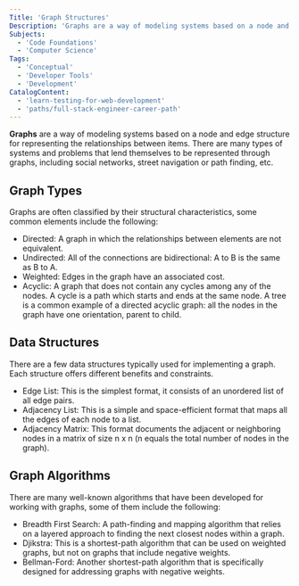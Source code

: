 ```yaml
---
Title: 'Graph Structures'
Description: 'Graphs are a way of modeling systems based on a node and edge structure for representing the relationships between items.'
Subjects:
  - 'Code Foundations'
  - 'Computer Science'
Tags:
  - 'Conceptual'
  - 'Developer Tools'
  - 'Development'
CatalogContent:
  - 'learn-testing-for-web-development'
  - 'paths/full-stack-engineer-career-path'
---
```


**Graphs** are a way of modeling systems based on a node and edge structure for representing the relationships between items. There are many types of systems and problems that lend themselves to be represented through graphs, including social networks, street navigation or path finding, etc.

## Graph Types

Graphs are often classified by their structural characteristics, some common elements include the following:

- Directed: A graph in which the relationships between elements are not equivalent.
- Undirected: All of the connections are bidirectional: A to B is the same as B to A.
- Weighted: Edges in the graph have an associated cost.
- Acyclic: A graph that does not contain any cycles among any of the nodes. A cycle is a path which starts and ends at the same node. A tree is a common example of a directed acyclic graph: all the nodes in the graph have one orientation, parent to child.

## Data Structures

There are a few data structures typically used for implementing a graph. Each structure offers different benefits and constraints.

- Edge List: This is the simplest format, it consists of an unordered list of all edge pairs.
- Adjacency List: This is a simple and space-efficient format that maps all the edges of each node to a list.
- Adjacency Matrix: This format documents the adjacent or neighboring nodes in a matrix of size n x n (n equals the total number of nodes in the graph).

## Graph Algorithms

There are many well-known algorithms that have been developed for working with graphs, some of them include the following:

- Breadth First Search: A path-finding and mapping algorithm that relies on a layered approach to finding the next closest nodes within a graph.
- Djikstra: This is a shortest-path algorithm that can be used on weighted graphs, but not on graphs that include negative weights.
- Bellman-Ford: Another shortest-path algorithm that is specifically designed for addressing graphs with negative weights.
